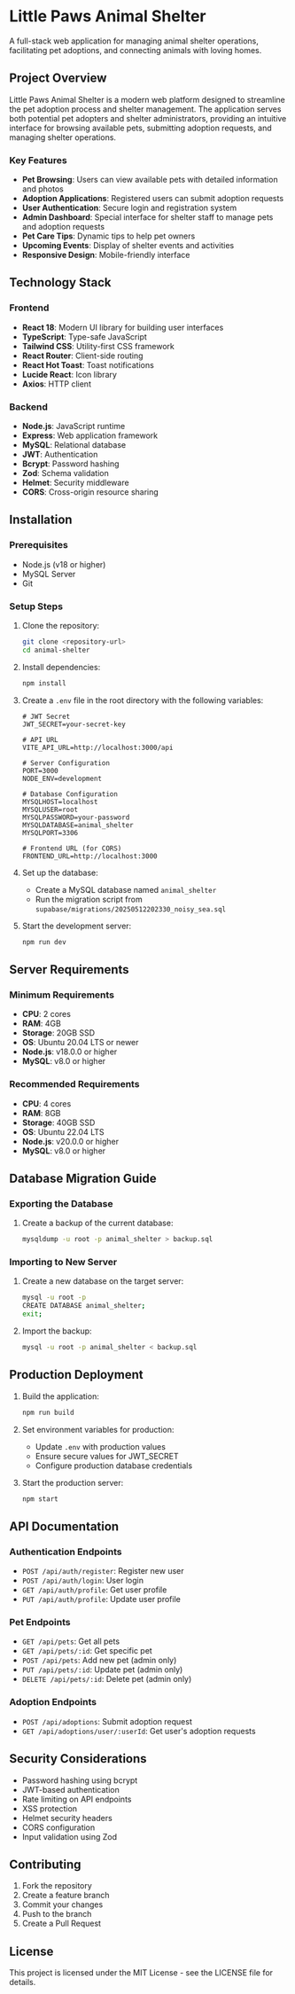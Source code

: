# Little Paws Animal Shelter

A full-stack web application for managing animal shelter operations, facilitating pet adoptions, and connecting animals with loving homes.

## Project Overview

Little Paws Animal Shelter is a modern web platform designed to streamline the pet adoption process and shelter management. The application serves both potential pet adopters and shelter administrators, providing an intuitive interface for browsing available pets, submitting adoption requests, and managing shelter operations.

### Key Features

- **Pet Browsing**: Users can view available pets with detailed information and photos
- **Adoption Applications**: Registered users can submit adoption requests
- **User Authentication**: Secure login and registration system
- **Admin Dashboard**: Special interface for shelter staff to manage pets and adoption requests
- **Pet Care Tips**: Dynamic tips to help pet owners
- **Upcoming Events**: Display of shelter events and activities
- **Responsive Design**: Mobile-friendly interface

## Technology Stack

### Frontend
- **React 18**: Modern UI library for building user interfaces
- **TypeScript**: Type-safe JavaScript
- **Tailwind CSS**: Utility-first CSS framework
- **React Router**: Client-side routing
- **React Hot Toast**: Toast notifications
- **Lucide React**: Icon library
- **Axios**: HTTP client

### Backend
- **Node.js**: JavaScript runtime
- **Express**: Web application framework
- **MySQL**: Relational database
- **JWT**: Authentication
- **Bcrypt**: Password hashing
- **Zod**: Schema validation
- **Helmet**: Security middleware
- **CORS**: Cross-origin resource sharing

## Installation

### Prerequisites
- Node.js (v18 or higher)
- MySQL Server
- Git

### Setup Steps

1. Clone the repository:
   ```bash
   git clone <repository-url>
   cd animal-shelter
   ```

2. Install dependencies:
   ```bash
   npm install
   ```

3. Create a `.env` file in the root directory with the following variables:
   ```env
   # JWT Secret
   JWT_SECRET=your-secret-key

   # API URL
   VITE_API_URL=http://localhost:3000/api

   # Server Configuration
   PORT=3000
   NODE_ENV=development

   # Database Configuration
   MYSQLHOST=localhost
   MYSQLUSER=root
   MYSQLPASSWORD=your-password
   MYSQLDATABASE=animal_shelter
   MYSQLPORT=3306

   # Frontend URL (for CORS)
   FRONTEND_URL=http://localhost:3000
   ```

4. Set up the database:
   - Create a MySQL database named `animal_shelter`
   - Run the migration script from `supabase/migrations/20250512202330_noisy_sea.sql`

5. Start the development server:
   ```bash
   npm run dev
   ```

## Server Requirements

### Minimum Requirements
- **CPU**: 2 cores
- **RAM**: 4GB
- **Storage**: 20GB SSD
- **OS**: Ubuntu 20.04 LTS or newer
- **Node.js**: v18.0.0 or higher
- **MySQL**: v8.0 or higher

### Recommended Requirements
- **CPU**: 4 cores
- **RAM**: 8GB
- **Storage**: 40GB SSD
- **OS**: Ubuntu 22.04 LTS
- **Node.js**: v20.0.0 or higher
- **MySQL**: v8.0 or higher

## Database Migration Guide

### Exporting the Database
1. Create a backup of the current database:
   ```bash
   mysqldump -u root -p animal_shelter > backup.sql
   ```

### Importing to New Server
1. Create a new database on the target server:
   ```bash
   mysql -u root -p
   CREATE DATABASE animal_shelter;
   exit;
   ```

2. Import the backup:
   ```bash
   mysql -u root -p animal_shelter < backup.sql
   ```

## Production Deployment

1. Build the application:
   ```bash
   npm run build
   ```

2. Set environment variables for production:
   - Update `.env` with production values
   - Ensure secure values for JWT_SECRET
   - Configure production database credentials

3. Start the production server:
   ```bash
   npm start
   ```

## API Documentation

### Authentication Endpoints
- `POST /api/auth/register`: Register new user
- `POST /api/auth/login`: User login
- `GET /api/auth/profile`: Get user profile
- `PUT /api/auth/profile`: Update user profile

### Pet Endpoints
- `GET /api/pets`: Get all pets
- `GET /api/pets/:id`: Get specific pet
- `POST /api/pets`: Add new pet (admin only)
- `PUT /api/pets/:id`: Update pet (admin only)
- `DELETE /api/pets/:id`: Delete pet (admin only)

### Adoption Endpoints
- `POST /api/adoptions`: Submit adoption request
- `GET /api/adoptions/user/:userId`: Get user's adoption requests

## Security Considerations

- Password hashing using bcrypt
- JWT-based authentication
- Rate limiting on API endpoints
- XSS protection
- Helmet security headers
- CORS configuration
- Input validation using Zod

## Contributing

1. Fork the repository
2. Create a feature branch
3. Commit your changes
4. Push to the branch
5. Create a Pull Request

## License

This project is licensed under the MIT License - see the LICENSE file for details.